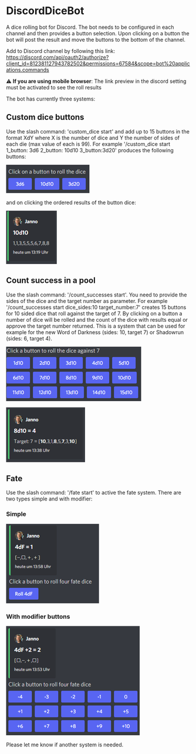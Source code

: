 # DiscordDiceBot

A dice rolling bot for Discord. The bot needs to be configured in each channel and then provides a button selection.
Upon clicking on a button the bot will post the result and move the buttons to the bottom of the channel.

Add to Discord channel by following this link:
https://discord.com/api/oauth2/authorize?client_id=812381127943782502&permissions=67584&scope=bot%20applications.commands

:warning: **If you are using mobile browser**: The link preview in the discord setting must be activated to see the roll
results

The bot has currently three systems:

## Custom dice buttons

Use the slash command: 'custom_dice start' and add up to 15 buttons in the format XdY where X is the number of dice and
Y the number of sides of each die (max value of each is 99). For example '/custom_dice start 1_button: 3d6 2_button:
10d10 3_button:3d20' produces the following buttons:

![custom_dice_buttons.png](custom_dice_buttons.png)

and on clicking the ordered results of the button dice:

![custom_dice_result.png](custom_dice_result.png)

## Count success in a pool

Use the slash command: '/count_successes start'. You need to provide the sides of the dice and the target number as
parameter. For example '/count_successes start dice_sides:10 target_number:7' creates 15 buttons for 10 sided dice that
roll against the target of 7. By clicking on a button a number of dice will be rolled and the count of the dice with
results equal or approve the target number returned. This is a system that can be used for example for the new Word of
Darkness (sides:
10, target 7) or Shadowrun (sides: 6, target 4).

![count_success_buttons.png](count_success_buttons.png)

![count_success_result.png](count_success_result.png)

## Fate

Use the slash command: '/fate start' to active the fate system. There are two types simple and with modifier:

### Simple

![fate_example.png](fate_example.png)

### With modifier buttons

![fate_with_modifier.png](fate_with_modifier.png)

Please let me know if another system is needed.
